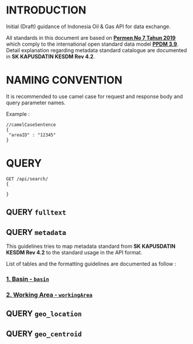 # INTRODUCTION
Initial (Draft) guidance of Indonesia Oil &amp; Gas API for data exchange.


All standards in this document are based on [**Permen No 7 Tahun 2019**][1] which comply to the international open standard data model [**PPDM 3.9**][2]. Detail explanation regarding metadata standard catalogue are documented in **SK KAPUSDATIN KESDM Rev 4.2**.

# NAMING CONVENTION
It is recommended to use camel case for request and response body and query parameter names.

Example :
```
//camelCaseSentence
{
 "areaID" : "12345"
}
```

# QUERY
```
GET /api/search/
{

}

```

## QUERY `fulltext`



## QUERY `metadata`


This guidelines tries to map metadata standard from **SK KAPUSDATIN KESDM Rev 4.2** to the standard usage in the API format.

List of tables and the formatting guidelines are documented as follow :

### [1. Basin - `basin`](basin.md)

### [2. Working Area - `workingArea`](workingArea.md)


## QUERY `geo_location`



## QUERY `geo_centroid`



[1]: https://jdih.esdm.go.id/peraturan/Permen%20ESDM%20Nomor%207%20Tahun%202019.pdf
[2]: https://docs.ppdm.org/

